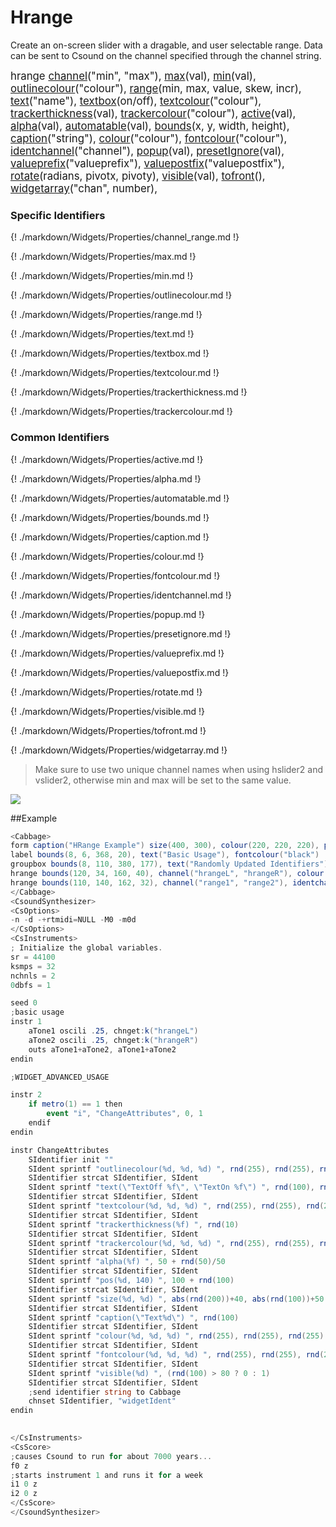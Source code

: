 # Hrange

Create an on-screen slider with a dragable, and user selectable range. Data can be sent to Csound on the channel specified through the channel string.  


<big></pre>
hrange [channel](#channel_range)("min", "max"), 
[max](#max)(val), 
[min](#min)(val), 
[outlinecolour](#outlinecolour)("colour"), 
[range](#range)(min, max, value, skew, incr), 
[text](#text)("name"), 
[textbox](#textbox)(on/off), 
[textcolour](#textcolour)("colour"), 
[trackerthickness](#trackerthickness)(val), 
[trackercolour](#trackercolour)("colour"), 
[active](#active)(val), 
[alpha](#alpha)(val), 
[automatable](#automatable)(val), 
[bounds](#bounds)(x, y, width, height), 
[caption](#caption)("string"), 
[colour](#colour)("colour"), 
[fontcolour](#fontcolour)("colour"), 
[identchannel](#identchannel)("channel"), 
[popup](#popup)(val), 
[presetIgnore](#presetignore)(val), 
[valueprefix](#valueprefix)("valueprefix"), 
[valuepostfix](#valuepostfix)("valuepostfix"), 
[rotate](#rotate)(radians, pivotx, pivoty), 
[visible](#visible)(val), 
[tofront](#tofront)(), 
[widgetarray](#widgetarray)("chan", number), 

</pre></big>

### Specific Identifiers

{! ./markdown/Widgets/Properties/channel_range.md !}   

{! ./markdown/Widgets/Properties/max.md !} 

{! ./markdown/Widgets/Properties/min.md !} 

{! ./markdown/Widgets/Properties/outlinecolour.md !} 

{! ./markdown/Widgets/Properties/range.md !} 

{! ./markdown/Widgets/Properties/text.md !} 

{! ./markdown/Widgets/Properties/textbox.md !} 

{! ./markdown/Widgets/Properties/textcolour.md !} 

{! ./markdown/Widgets/Properties/trackerthickness.md !} 

{! ./markdown/Widgets/Properties/trackercolour.md !} 

### Common Identifiers

{! ./markdown/Widgets/Properties/active.md !}  

{! ./markdown/Widgets/Properties/alpha.md !}

{! ./markdown/Widgets/Properties/automatable.md !}

{! ./markdown/Widgets/Properties/bounds.md !}  

{! ./markdown/Widgets/Properties/caption.md !}  

{! ./markdown/Widgets/Properties/colour.md !}  

{! ./markdown/Widgets/Properties/fontcolour.md !}   

{! ./markdown/Widgets/Properties/identchannel.md !}  

{! ./markdown/Widgets/Properties/popup.md !}

{! ./markdown/Widgets/Properties/presetignore.md !} 

{! ./markdown/Widgets/Properties/valueprefix.md !}

{! ./markdown/Widgets/Properties/valuepostfix.md !}

{! ./markdown/Widgets/Properties/rotate.md !}  

{! ./markdown/Widgets/Properties/visible.md !}  

{! ./markdown/Widgets/Properties/tofront.md !} 

{! ./markdown/Widgets/Properties/widgetarray.md !}
 
<!--(End of identifiers)/-->

>Make sure to use two unique channel names when using hslider2 and vslider2, otherwise min and max will be set to the same value. 

![](../images/hrange.gif)

##Example
<!--(Widget Example)/-->
```csharp
<Cabbage>
form caption("HRange Example") size(400, 300), colour(220, 220, 220), pluginID("def1")
label bounds(8, 6, 368, 20), text("Basic Usage"), fontcolour("black")
groupbox bounds(8, 110, 380, 177), text("Randomly Updated Identifiers")
hrange bounds(120, 34, 160, 40), channel("hrangeL", "hrangeR"), colour(123, 34, 143), range(100, 1000, 200:300, 1, .01)
hrange bounds(110, 140, 162, 32), channel("range1", "range2"), identchannel("widgetIdent"), channel colour(123, 34, 143), corners(40), range(0, 1, .24:.75, 1 0.001)
</Cabbage>
<CsoundSynthesizer>
<CsOptions>
-n -d -+rtmidi=NULL -M0 -m0d 
</CsOptions>
<CsInstruments>
; Initialize the global variables. 
sr = 44100
ksmps = 32
nchnls = 2
0dbfs = 1

seed 0 
;basic usage
instr 1
    aTone1 oscili .25, chnget:k("hrangeL")
    aTone2 oscili .25, chnget:k("hrangeR")
    outs aTone1+aTone2, aTone1+aTone2    
endin

;WIDGET_ADVANCED_USAGE

instr 2
    if metro(1) == 1 then
        event "i", "ChangeAttributes", 0, 1
    endif
endin

instr ChangeAttributes
    SIdentifier init ""
	SIdent sprintf "outlinecolour(%d, %d, %d) ", rnd(255), rnd(255), rnd(255)
	SIdentifier strcat SIdentifier, SIdent  
	SIdent sprintf "text(\"TextOff %f\", \"TextOn %f\") ", rnd(100), rnd(100)
	SIdentifier strcat SIdentifier, SIdent
	SIdent sprintf "textcolour(%d, %d, %d) ", rnd(255), rnd(255), rnd(255)
	SIdentifier strcat SIdentifier, SIdent  
	SIdent sprintf "trackerthickness(%f) ", rnd(10)
	SIdentifier strcat SIdentifier, SIdent
	SIdent sprintf "trackercolour(%d, %d, %d) ", rnd(255), rnd(255), rnd(255)
	SIdentifier strcat SIdentifier, SIdent  
	SIdent sprintf "alpha(%f) ", 50 + rnd(50)/50
	SIdentifier strcat SIdentifier, SIdent
	SIdent sprintf "pos(%d, 140) ", 100 + rnd(100)
	SIdentifier strcat SIdentifier, SIdent
	SIdent sprintf "size(%d, %d) ", abs(rnd(200))+40, abs(rnd(100))+50
	SIdentifier strcat SIdentifier, SIdent
	SIdent sprintf "caption(\"Text%d\") ", rnd(100)
	SIdentifier strcat SIdentifier, SIdent
	SIdent sprintf "colour(%d, %d, %d) ", rnd(255), rnd(255), rnd(255)
	SIdentifier strcat SIdentifier, SIdent  
	SIdent sprintf "fontcolour(%d, %d, %d) ", rnd(255), rnd(255), rnd(255)
	SIdentifier strcat SIdentifier, SIdent  
	SIdent sprintf "visible(%d) ", (rnd(100) > 80 ? 0 : 1)
	SIdentifier strcat SIdentifier, SIdent
    ;send identifier string to Cabbage
    chnset SIdentifier, "widgetIdent"           
endin
                

</CsInstruments>
<CsScore>
;causes Csound to run for about 7000 years...
f0 z
;starts instrument 1 and runs it for a week
i1 0 z
i2 0 z
</CsScore>
</CsoundSynthesizer>
```
<!--(Widget Example)/-->

